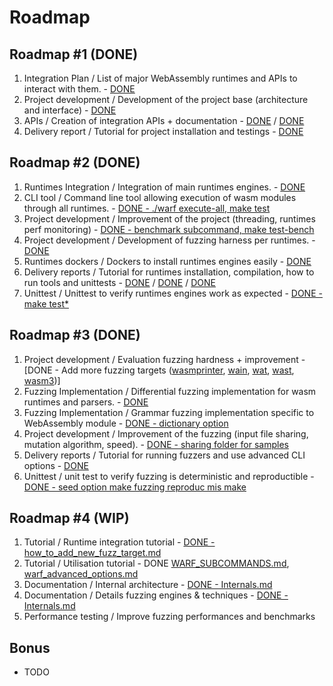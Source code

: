 # Roadmap

## Roadmap #1 (DONE)

1. Integration Plan / List of major WebAssembly runtimes and APIs to interact with them. - [DONE](INTEGRATION.md)
2. Project development / Development of the project base (architecture and interface) - [DONE](../warf/src/main.rs)
3. APIs / Creation of integration APIs + documentation - [DONE](../warf/targets/src/lib.rs) / [DONE](how_to_add_new_fuzz_target.md)
4. Delivery report / Tutorial for project installation and testings - [DONE](../README.md#quick-start)

## Roadmap #2 (DONE)

1.	Runtimes Integration / Integration of main runtimes engines. - [DONE](../warf/targets/src/lib.rs)
2.	CLI tool / Command line tool allowing execution of wasm modules through all runtimes. - [DONE - ./warf execute-all, make test](../warf/src/main.rs)
3.	Project development / Improvement of the project (threading, runtimes perf monitoring) - [DONE - benchmark subcommand, make test-bench](../warf/src/main.rs)
4.	Project development / Development of fuzzing harness per runtimes. - [DONE](../warf/targets/src/)
5.	Runtimes dockers / Dockers to install runtimes engines easily - [DONE](../Dockerfile)
6.	Delivery reports / Tutorial for runtimes installation, compilation, how to run tools and unittests - [DONE](../README.md) / [DONE](WARF_SUBCOMMANDS.md) / [DONE](../docs/)
7.	Unittest / Unittest to verify runtimes engines work as expected - [DONE - make test\*](../warf/Makefile)

## Roadmap #3 (DONE)

1.	Project development	/ Evaluation fuzzing hardness + improvement - [DONE - Add more fuzzing targets ([wasmprinter](../warf/targets/src/wasmprinter.rs), [wain](../warf/targets/src/wain.rs), [wat](../warf/targets/src/wat.rs), [wast](../warf/targets/src/wast.rs), [wasm3](../warf/targets/src/wasm3.rs))]
2.	Fuzzing Implementation / Differential fuzzing implementation for wasm runtimes and parsers. - [DONE](../warf/targets/src/lib.rs)
3.	Fuzzing Implementation / Grammar fuzzing implementation specific to WebAssembly module - [DONE - dictionary option](../warf/dictionary)
4.	Project development / Improvement of the fuzzing (input file sharing, mutation algorithm, speed). - [DONE - sharing folder for samples](../warf/src/targets.rs)
5.	Delivery reports / Tutorial for running fuzzers and use advanced CLI options - [DONE](warf_advanced_options.md)
6.	Unittest / unit test to verify fuzzing is deterministic and reproductible - [DONE - seed option make fuzzing reproduc mis make](../warf/src/main.rs)

## Roadmap #4 (WIP)

1.	Tutorial / Runtime integration tutorial - [DONE - how_to_add_new_fuzz_target.md](https://github.com/pventuzelo/wasm_runtimes_fuzzing/blob/master/docs/how_to_add_new_fuzz_target.md)
2.	Tutorial / Utilisation tutorial - DONE [WARF_SUBCOMMANDS.md](https://github.com/pventuzelo/wasm_runtimes_fuzzing/blob/master/docs/WARF_SUBCOMMANDS.md), [warf_advanced_options.md](https://github.com/pventuzelo/wasm_runtimes_fuzzing/blob/master/docs/warf_advanced_options.md)
3.	Documentation / Internal architecture - [DONE - Internals.md](Internals.md#global-functionnement)
4.	Documentation / Details fuzzing engines & techniques - [DONE - Internals.md](Internals.md#fuzzing-engines)
5.	Performance testing / Improve fuzzing performances and benchmarks

## Bonus

- TODO

